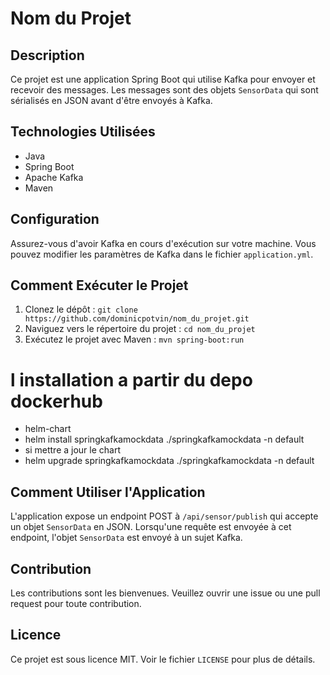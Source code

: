 # Nom du Projet

## Description

Ce projet est une application Spring Boot qui utilise Kafka pour envoyer et recevoir des messages. Les messages sont des objets `SensorData` qui sont sérialisés en JSON avant d'être envoyés à Kafka.

## Technologies Utilisées

- Java
- Spring Boot
- Apache Kafka
- Maven

## Configuration

Assurez-vous d'avoir Kafka en cours d'exécution sur votre machine. Vous pouvez modifier les paramètres de Kafka dans le fichier `application.yml`.

## Comment Exécuter le Projet

1. Clonez le dépôt : `git clone https://github.com/dominicpotvin/nom_du_projet.git`
2. Naviguez vers le répertoire du projet : `cd nom_du_projet`
3. Exécutez le projet avec Maven : `mvn spring-boot:run`

# l installation a partir du depo dockerhub
- helm-chart
- helm install springkafkamockdata ./springkafkamockdata -n default
- si mettre a jour le chart 
- helm upgrade springkafkamockdata ./springkafkamockdata -n default


## Comment Utiliser l'Application

L'application expose un endpoint POST à `/api/sensor/publish` qui accepte un objet `SensorData` en JSON. Lorsqu'une requête est envoyée à cet endpoint, l'objet `SensorData` est envoyé à un sujet Kafka.

## Contribution

Les contributions sont les bienvenues. Veuillez ouvrir une issue ou une pull request pour toute contribution.

## Licence

Ce projet est sous licence MIT. Voir le fichier `LICENSE` pour plus de détails.
